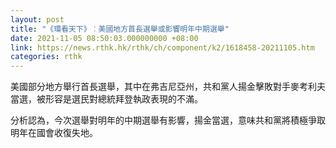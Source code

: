 ```yaml
---
layout: post
title: "《環看天下》︰美國地方首長選舉或影響明年中期選舉"
date: 2021-11-05 08:50:03.000000000 +08:00
link: https://news.rthk.hk/rthk/ch/component/k2/1618458-20211105.htm
categories: rthk
---
```


美國部分地方舉行首長選舉，其中在弗吉尼亞州，共和黨人揚金擊敗對手麥考利夫當選，被形容是選民對總統拜登執政表現的不滿。

分析認為，今次選舉對明年的中期選舉有影響，揚金當選，意味共和黨將積極爭取明年在國會收復失地。
